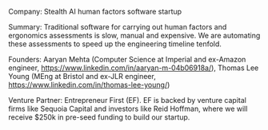 Company: Stealth AI human factors software startup

Summary: Traditional software for carrying out human factors and ergonomics assessments is slow, manual and expensive. We are automating these assessments to speed up the engineering timeline tenfold.

Founders: Aaryan Mehta (Computer Science at Imperial and ex-Amazon engineer, https://www.linkedin.com/in/aaryan-m-04b06918a/), Thomas Lee Young (MEng at Bristol and ex-JLR engineer, https://www.linkedin.com/in/thomas-lee-young/)

Venture Partner: Entrepreneur First (EF). EF is backed by venture capital firms like Sequoia Capital and investors like Reid Hoffman, where we will receive $250k in pre-seed funding to build our startup.